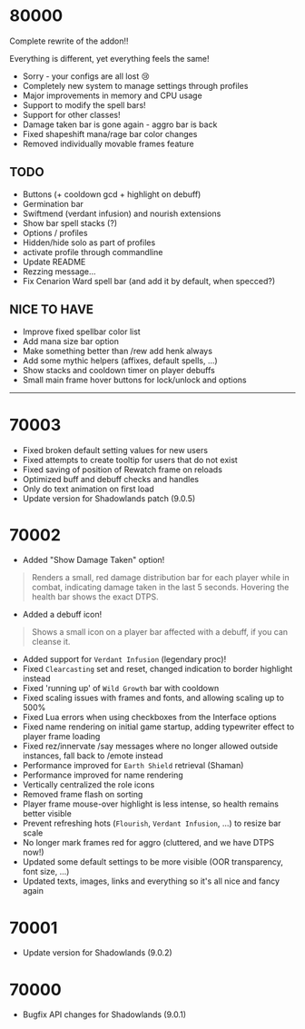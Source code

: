 # 80000

Complete rewrite of the addon!!

Everything is different, yet everything feels the same!

* Sorry - your configs are all lost 😢
* Completely new system to manage settings through profiles
* Major improvements in memory and CPU usage
* Support to modify the spell bars!
* Support for other classes!
* Damage taken bar is gone again - aggro bar is back
* Fixed shapeshift mana/rage bar color changes
* Removed individually movable frames feature

## TODO

* Buttons (+ cooldown gcd + highlight on debuff)
* Germination bar
* Swiftmend (verdant infusion) and nourish extensions
* Show bar spell stacks (?)
* Options / profiles
 * Hidden/hide solo as part of profiles
 * activate profile through commandline
* Update README
* Rezzing message...
* Fix Cenarion Ward spell bar (and add it by default, when specced?)

## NICE TO HAVE

* Improve fixed spellbar color list
* Add mana size bar option
* Make something better than /rew add henk always
* Add some mythic helpers (affixes, default spells, ...)
* Show stacks and cooldown timer on player debuffs
* Small main frame hover buttons for lock/unlock and options

---

# 70003

* Fixed broken default setting values for new users
* Fixed attempts to create tooltip for users that do not exist
* Fixed saving of position of Rewatch frame on reloads
* Optimized buff and debuff checks and handles
* Only do text animation on first load
* Update version for Shadowlands patch (9.0.5)

# 70002

* Added "Show Damage Taken" option!

> Renders a small, red damage distribution bar for each player while in combat, indicating damage taken in the last 5 seconds. Hovering the health bar shows the exact DTPS.

* Added a debuff icon!

> Shows a small icon on a player bar affected with a debuff, if you can cleanse it.

* Added support for `Verdant Infusion` (legendary proc)!
* Fixed `Clearcasting` set and reset, changed indication to border highlight instead
* Fixed 'running up' of `Wild Growth` bar with cooldown
* Fixed scaling issues with frames and fonts, and allowing scaling up to 500%
* Fixed Lua errors when using checkboxes from the Interface options
* Fixed name rendering on initial game startup, adding typewriter effect to player frame loading
* Fixed rez/innervate /say messages where no longer allowed outside instances, fall back to /emote instead
* Performance improved for `Earth Shield` retrieval (Shaman)
* Performance improved for name rendering
* Vertically centralized the role icons
* Removed frame flash on sorting
* Player frame mouse-over highlight is less intense, so health remains better visible
* Prevent refreshing hots (`Flourish`, `Verdant Infusion`, ...) to resize bar scale
* No longer mark frames red for aggro (cluttered, and we have DTPS now!)
* Updated some default settings to be more visible (OOR transparency, font size, ...)
* Updated texts, images, links and everything so it's all nice and fancy again

# 70001

* Update version for Shadowlands (9.0.2)

# 70000

* Bugfix API changes for Shadowlands (9.0.1)